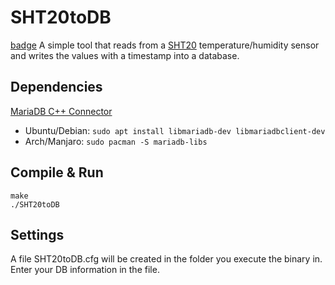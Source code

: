 # SHT20toDB
[badge](https://github.com/fabio-gut/SHT20toDB/workflows/C/C++%20CI/badge.svg)
A simple tool that reads from a [SHT20](https://www.mouser.com/datasheet/2/682/Sensirion_Humidity_Sensors_SHT20_Datasheet-1274196.pdf) temperature/humidity sensor and writes the values with a timestamp into a database.

## Dependencies
[MariaDB C++ Connector](https://mariadb.com/kb/en/library/mariadb-connector-c/)  
* Ubuntu/Debian: `sudo apt install libmariadb-dev libmariadbclient-dev`  
* Arch/Manjaro: `sudo pacman -S mariadb-libs`

<!---I2C Development Headers
* Ubuntu/Debian: `sudo apt install libi2c-dev`
* Arch/Manjaro:  `sudo pacman -S i2c-tools linux-api-headers`-->

## Compile & Run
`make`  
`./SHT20toDB`

## Settings
A file SHT20toDB.cfg will be created in the folder you execute the binary in. Enter your DB information in the file.
